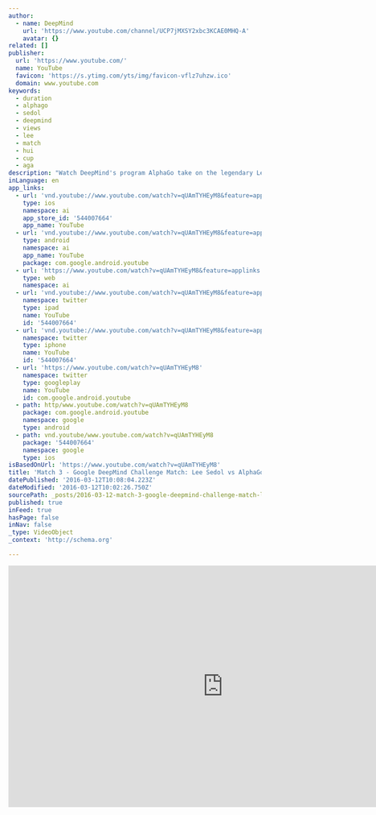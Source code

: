 ```yaml
---
author:
  - name: DeepMind
    url: 'https://www.youtube.com/channel/UCP7jMXSY2xbc3KCAE0MHQ-A'
    avatar: {}
related: []
publisher:
  url: 'https://www.youtube.com/'
  name: YouTube
  favicon: 'https://s.ytimg.com/yts/img/favicon-vflz7uhzw.ico'
  domain: www.youtube.com
keywords:
  - duration
  - alphago
  - sedol
  - deepmind
  - views
  - lee
  - match
  - hui
  - cup
  - aga
description: "Watch DeepMind's program AlphaGo take on the legendary Lee Sedol (9-dan pro), the top Go player of the past decade, in a $1M 5-game challenge match in Seoul. This is the livestream for Match 3 to be played on: 12th March 13:00 KST (local), 04:00 GMT; note for US viewers this is the day before on: 11th March 20:00 PT, 23:00 ET."
inLanguage: en
app_links:
  - url: 'vnd.youtube://www.youtube.com/watch?v=qUAmTYHEyM8&feature=applinks'
    type: ios
    namespace: ai
    app_store_id: '544007664'
    app_name: YouTube
  - url: 'vnd.youtube://www.youtube.com/watch?v=qUAmTYHEyM8&feature=applinks'
    type: android
    namespace: ai
    app_name: YouTube
    package: com.google.android.youtube
  - url: 'https://www.youtube.com/watch?v=qUAmTYHEyM8&feature=applinks'
    type: web
    namespace: ai
  - url: 'vnd.youtube://www.youtube.com/watch?v=qUAmTYHEyM8&feature=applinks'
    namespace: twitter
    type: ipad
    name: YouTube
    id: '544007664'
  - url: 'vnd.youtube://www.youtube.com/watch?v=qUAmTYHEyM8&feature=applinks'
    namespace: twitter
    type: iphone
    name: YouTube
    id: '544007664'
  - url: 'https://www.youtube.com/watch?v=qUAmTYHEyM8'
    namespace: twitter
    type: googleplay
    name: YouTube
    id: com.google.android.youtube
  - path: http/www.youtube.com/watch?v=qUAmTYHEyM8
    package: com.google.android.youtube
    namespace: google
    type: android
  - path: vnd.youtube/www.youtube.com/watch?v=qUAmTYHEyM8
    package: '544007664'
    namespace: google
    type: ios
isBasedOnUrl: 'https://www.youtube.com/watch?v=qUAmTYHEyM8'
title: 'Match 3 - Google DeepMind Challenge Match: Lee Sedol vs AlphaGo'
datePublished: '2016-03-12T10:08:04.223Z'
dateModified: '2016-03-12T10:02:26.750Z'
sourcePath: _posts/2016-03-12-match-3-google-deepmind-challenge-match-lee-sedol-vs-alph.md
published: true
inFeed: true
hasPage: false
inNav: false
_type: VideoObject
_context: 'http://schema.org'

---
```

<iframe src="https://cdn.embedly.com/widgets/media.html?src=https%3A%2F%2Fwww.youtube.com%2Fembed%2FqUAmTYHEyM8%3Ffeature%3Doembed&amp;url=https%3A%2F%2Fwww.youtube.com%2Fwatch%3Fv%3DqUAmTYHEyM8&amp;image=https%3A%2F%2Fi.ytimg.com%2Fvi%2FqUAmTYHEyM8%2Fhqdefault.jpg&amp;key=b7d04c9b404c499eba89ee7072e1c4f7&amp;type=text%2Fhtml&amp;schema=youtube" width="854" height="480" scrolling="no" frameborder="0" allowfullscreen="allowfullscreen" style=""></iframe>